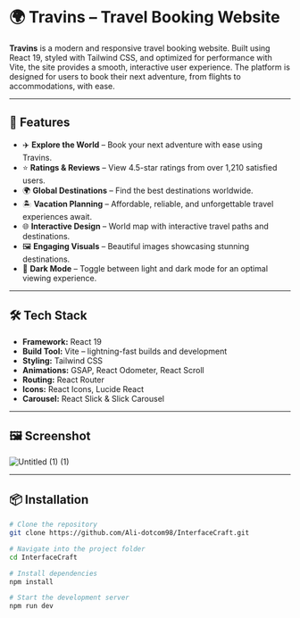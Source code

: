 # 🌍 Travins – Travel Booking Website

**Travins** is a modern and responsive travel booking website. Built using React 19, styled with Tailwind CSS, and optimized for performance with Vite, the site provides a smooth, interactive user experience. The platform is designed for users to book their next adventure, from flights to accommodations, with ease.


---

## 🚀 Features

- ✈️ **Explore the World** – Book your next adventure with ease using Travins. 
- ⭐ **Ratings & Reviews** – View 4.5-star ratings from over 1,210 satisfied users.
- 🌍 **Global Destinations** – Find the best destinations worldwide.
- 🏝️ **Vacation Planning** – Affordable, reliable, and unforgettable travel experiences await.
- 🌐 **Interactive Design** – World map with interactive travel paths and destinations.
- 🖼️ **Engaging Visuals** – Beautiful images showcasing stunning destinations.
- 🌙 **Dark Mode** – Toggle between light and dark mode for an optimal viewing experience.
---

## 🛠️ Tech Stack

- **Framework:** React 19  
- **Build Tool:** Vite – lightning-fast builds and development  
- **Styling:** Tailwind CSS  
- **Animations:** GSAP, React Odometer, React Scroll  
- **Routing:** React Router  
- **Icons:** React Icons, Lucide React  
- **Carousel:** React Slick & Slick Carousel  

---
## 🖼️ Screenshot
![Untitled (1) (1)](https://github.com/user-attachments/assets/148abee3-a2ea-4025-a2ff-804470c07a65)





---

## 📦 Installation

```bash
# Clone the repository
git clone https://github.com/Ali-dotcom98/InterfaceCraft.git

# Navigate into the project folder
cd InterfaceCraft

# Install dependencies
npm install

# Start the development server
npm run dev
```


